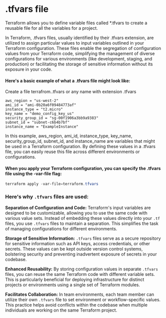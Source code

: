 # .tfvars file

Terraform allows you to define variable files called *.tfvars to create a reusable file for all the variables for a project.

In Terraform, .tfvars files, usually identified by their .tfvars extension, are utilized to assign particular values to input variables outlined in your Terraform configuration. These files enable the segregation of configuration values from your Terraform code, simplifying the management of diverse configurations for various environments (like development, staging, and production) or facilitating the storage of sensitive information without its exposure in your code.

#### Here's a basic example of what a .tfvars file might look like:
Create a file terrafrom..tfvars or any name with extension .tfvars
```hcl
aws_region = "us-west-2"
ami_id = "ami-0b20a6f09484773af"
instance_type = "t2.micro"
key_name = "demo_config_key_us"
security_group_id = "sg-00f1906a3bb9a9383"
subnet_id = "subnet-c6b4b7bf"
instance_name = "ExampleInstance"
```

In this example, aws_region, ami_id, instance_type,  key_name, security_group_id, subnet_id, and instance_name are variables that might be used in a Terraform configuration. By defining these values in a .tfvars file, you can easily reuse this file across different environments or configurations.

#### When you apply your Terraform configuration, you can specify the .tfvars file using the -var-file flag:
```powershell
terraform apply -var-file=terraform.tfvars
```

### Here's why `.tfvars` files are used:

**Separation of Configuration and Code:** Terraform's input variables are designed to be customizable, allowing you to use the same code with various value sets. Instead of embedding these values directly into your `.tf` files, you use `.tfvars` files to maintain a separation. This simplifies the task of managing configurations for different environments.

 **Storage of Sensitive Information:** `.tfvars` files serve as a secure repository for sensitive information such as API keys, access credentials, or other secrets. These values can be kept outside version control systems, bolstering security and preventing inadvertent exposure of secrets in your codebase.

**Enhanced Reusability:** By storing configuration values in separate `.tfvars` files, you can reuse the same Terraform code with different variable sets. This is particularly beneficial for deploying infrastructure for distinct projects or environments using a single set of Terraform modules.

**Facilitates Collaboration:** In team environments, each team member can utilize their own `.tfvars` file to set environment or workflow-specific values. This practice helps avoid conflicts within the codebase when multiple individuals are working on the same Terraform project.